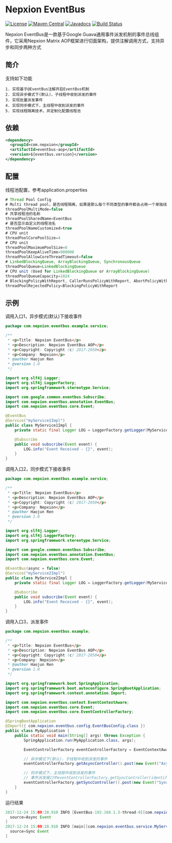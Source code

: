 # Nepxion EventBus
[![License](https://img.shields.io/badge/License-Apache%202.0-blue.svg?label=license)](https://github.com/Nepxion/EventBus/blob/master/LICENSE)
[![Maven Central](https://img.shields.io/maven-central/v/com.nepxion/eventbus.svg?label=maven%20central)](http://search.maven.org/#search%7Cga%7C1%7Cg%3A%22com.nepxion%22%20AND%20eventbus)
[![Javadocs](http://www.javadoc.io/badge/com.nepxion/eventbus-aop.svg)](http://www.javadoc.io/doc/com.nepxion/eventbus-aop)
[![Build Status](https://travis-ci.org/Nepxion/EventBus.svg?branch=master)](https://travis-ci.org/Nepxion/EventBus)

Nepxion EventBus是一款基于Google Guava通用事件派发机制的事件总线组件，它采用Nepxion Matrix AOP框架进行切面架构，提供注解调用方式，支持异步和同步两种方式

## 简介
支持如下功能

    1. 实现基于@EventBus注解开启EventBus机制
    2. 实现异步模式下(默认)，子线程中收到派发的事件
    3. 实现批量派发事件
    4. 实现同步模式下，主线程中收到派发的事件
    5. 实现线程隔离技术，并定制化配置线程池

## 依赖
```xml
<dependency>
  <groupId>com.nepxion</groupId>
  <artifactId>eventbus-aop</artifactId>
  <version>${eventbus.version}</version>
</dependency>
```

## 配置
线程池配置，参考application.properties
```java
# Thread Pool Config
# Multi thread pool，是否线程隔离，如果是那么每个不同类型的事件都会占用一个单独线程池，否则共享一个线程池
threadPoolMultiMode=false
# 共享线程池的名称
threadPoolSharedName=EventBus
# 是否显示自定义的线程池名
threadPoolNameCustomized=true
# CPU unit
threadPoolCorePoolSize=4
# CPU unit
threadPoolMaximumPoolSize=8
threadPoolKeepAliveTime=900000
threadPoolAllowCoreThreadTimeout=false
# LinkedBlockingQueue, ArrayBlockingQueue, SynchronousQueue
threadPoolQueue=LinkedBlockingQueue
# CPU unit (Used for LinkedBlockingQueue or ArrayBlockingQueue)
threadPoolQueueCapacity=1024
# BlockingPolicyWithReport, CallerRunsPolicyWithReport, AbortPolicyWithReport, RejectedPolicyWithReport, DiscardedPolicyWithReport
threadPoolRejectedPolicy=BlockingPolicyWithReport
```

## 示例
调用入口1，异步模式(默认)下接收事件
```java
package com.nepxion.eventbus.example.service;

/**
 * <p>Title: Nepxion EventBus</p>
 * <p>Description: Nepxion EventBus AOP</p>
 * <p>Copyright: Copyright (c) 2017-2050</p>
 * <p>Company: Nepxion</p>
 * @author Haojun Ren
 * @version 1.0
 */

import org.slf4j.Logger;
import org.slf4j.LoggerFactory;
import org.springframework.stereotype.Service;

import com.google.common.eventbus.Subscribe;
import com.nepxion.eventbus.annotation.EventBus;
import com.nepxion.eventbus.core.Event;

@EventBus
@Service("myService1Impl")
public class MyService1Impl {
    private static final Logger LOG = LoggerFactory.getLogger(MyService1Impl.class);

    @Subscribe
    public void subscribe(Event event) {
        LOG.info("Event Received - {}", event);
    }
}
```

调用入口2，同步模式下接收事件
```java
package com.nepxion.eventbus.example.service;

/**
 * <p>Title: Nepxion EventBus</p>
 * <p>Description: Nepxion EventBus AOP</p>
 * <p>Copyright: Copyright (c) 2017-2050</p>
 * <p>Company: Nepxion</p>
 * @author Haojun Ren
 * @version 1.0
 */

import org.slf4j.Logger;
import org.slf4j.LoggerFactory;
import org.springframework.stereotype.Service;

import com.google.common.eventbus.Subscribe;
import com.nepxion.eventbus.annotation.EventBus;
import com.nepxion.eventbus.core.Event;

@EventBus(async = false)
@Service("myService2Impl")
public class MyService2Impl {
    private static final Logger LOG = LoggerFactory.getLogger(MyService2Impl.class);

    @Subscribe
    public void subscribe(Event event) {
        LOG.info("Event Received - {}", event);
    }
}
```

调用入口3，派发事件
```java
package com.nepxion.eventbus.example;

/**
 * <p>Title: Nepxion EventBus</p>
 * <p>Description: Nepxion EventBus AOP</p>
 * <p>Copyright: Copyright (c) 2017-2050</p>
 * <p>Company: Nepxion</p>
 * @author Haojun Ren
 * @version 1.0
 */

import org.springframework.boot.SpringApplication;
import org.springframework.boot.autoconfigure.SpringBootApplication;
import org.springframework.context.annotation.Import;

import com.nepxion.eventbus.context.EventContextAware;
import com.nepxion.eventbus.core.Event;
import com.nepxion.eventbus.core.EventControllerFactory;

@SpringBootApplication
@Import({ com.nepxion.eventbus.config.EventBusConfig.class })
public class MyApplication {
    public static void main(String[] args) throws Exception {
        SpringApplication.run(MyApplication.class, args);

        EventControllerFactory eventControllerFactory = EventContextAware.getBean(EventControllerFactory.class);

        // 异步模式下(默认)，子线程中收到派发的事件
        eventControllerFactory.getAsyncController().post(new Event("Async Event"));

        // 同步模式下，主线程中收到派发的事件
        // 事件派发接口中eventControllerFactory.getSyncController(identifier)必须和@EnableEventBus参数保持一致，否则会收不到事件
        eventControllerFactory.getSyncController().post(new Event("Sync Event"));
    }
}
```

运行结果
```java
2017-12-24 15:09:28.910 INFO [EventBus-192.168.1.3-thread-0][com.nepxion.eventbus.service.MyService1Impl:28] - Event Received - com.nepxion.eventbus.core.Event@621adb11[
  source=Async Event
]
2017-12-24 15:09:28.910 INFO [main][com.nepxion.eventbus.service.MyService2Impl:28] - Event Received - com.nepxion.eventbus.core.Event@6de30571[
  source=Sync Event
]
```
